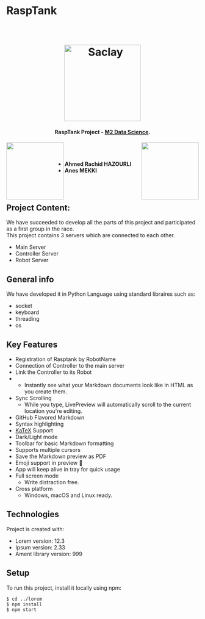 # RaspTank


<h1 align="center">
  <br>
  <a href="http://www.amitmerchant.com/electron-markdownify"><img src="https://upload.wikimedia.org/wikipedia/commons/thumb/3/3d/Logo_Universit%C3%A9_Paris-Saclay.svg/2560px-Logo_Universit%C3%A9_Paris-Saclay.svg.png" alt="Saclay" width="200"></a>
</h1>
<h4 align="center">RaspTank Project - <a href="#" target="_blank">M2 Data Science</a>.</h4>
<img align="left" width="150" height="150" src="https://avatars.githubusercontent.com/ahmedrachid?s=150&v=1">
<img align="right" width="150" height="150" src="https://avatars.githubusercontent.com/ahmedrachid?s=150&v=1">


<br><br>
- **Ahmed Rachid HAZOURLI**
- **Anes MEKKI**

<br><br>

## Project Content: 
We have succeeded to develop all the parts of this project and participated as a first group in the race. <br>
This project contains 3 servers which are connected to each other.

* Main Server
* Controller Server
* Robot Server

## General info
We have developed it in Python Language using standard libraires such as: 
* socket
* keyboard
* threading
* os


## Key Features

* Registration of Rasptank by RobotName
* Connection of Controller to the main server
* Link the Controller to its Robot
*  
  - Instantly see what your Markdown documents look like in HTML as you create them.
* Sync Scrolling
  - While you type, LivePreview will automatically scroll to the current location you're editing.
* GitHub Flavored Markdown  
* Syntax highlighting
* [KaTeX](https://khan.github.io/KaTeX/) Support
* Dark/Light mode
* Toolbar for basic Markdown formatting
* Supports multiple cursors
* Save the Markdown preview as PDF
* Emoji support in preview :tada:
* App will keep alive in tray for quick usage
* Full screen mode
  - Write distraction free.
* Cross platform
  - Windows, macOS and Linux ready.


## Technologies
Project is created with:
* Lorem version: 12.3
* Ipsum version: 2.33
* Ament library version: 999
	
## Setup
To run this project, install it locally using npm:

```
$ cd ../lorem
$ npm install
$ npm start
```
